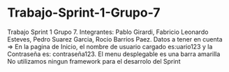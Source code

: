 # Trabajo-Sprint-1-Grupo-7
Trabajo Sprint 1 Grupo 7. 
Integrantes: Pablo Girardi, Fabricio Leonardo Esteves, Pedro Suarez Garcia, Rocio Barrios Paez.
Datos a tener en cuenta => En la pagina de Inicio, el nombre de usuario cargado es:uario123 y la Contraseña es: contraseña123.
El menu desplegable es una barra amarilla
No utilizamos ningun framework para el desarrolo del Sprint
